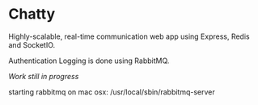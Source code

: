 Chatty
================

Highly-scalable, real-time communication web app using Express, Redis and SocketIO.

Authentication Logging is done using RabbitMQ.

*Work still in progress*

starting rabbitmq on mac osx: /usr/local/sbin/rabbitmq-server